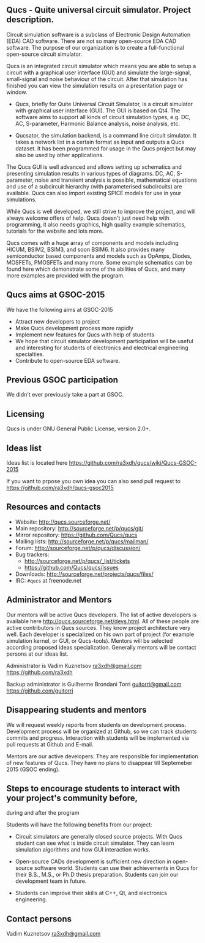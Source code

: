 ## Qucs - Quite universal circuit simulator. Project description.

Circuit simulation software is a subclass of Electronic Design Automation 
(EDA) CAD software. There are not so many open-source EDA CAD software. The 
purpose of our organization is to create a full-functional open-source circuit 
simulator.

Qucs is an integrated circuit simulator which means you are able to setup a 
circuit with a graphical user interface (GUI) and simulate the large-signal, 
small-signal and noise behaviour of the circuit. After that simulation has 
finished you can view the simulation results on a presentation page or window.

- Qucs, briefly for Quite Universal Circuit Simulator, is a circuit simulator 
with graphical user interface (GUI). The GUI is based on Qt4. The software aims 
to support all kinds of circuit simulation types, e.g. DC, AC, S-parameter, 
Harmonic Balance analysis, noise analysis, etc.


- Qucsator, the simulation backend, is a command line circuit simulator. It 
takes a network list in a certain format as input and outputs a Qucs dataset. It 
has been programmed for usage in the Qucs project but may also be used by other 
applications.

The Qucs GUI is well advanced and allows setting up schematics and presenting 
simulation results in various types of diagrams. DC, AC, S-parameter, noise and 
transient analysis is possible, mathematical equations and use of a subcircuit 
hierarchy (with parameterised subcircuits) are available. Qucs can also import 
existing SPICE models for use in your simulations.

While Qucs is well developed, we still strive to improve the project, and will 
always welcome offers of help. Qucs doesn't just need help with programming, it 
also needs graphics, high quality example schematics, tutorials for the website 
and lots more.

Qucs comes with a huge array of components and models including HICUM, BSIM2, 
BSIM3, and soon BSIM6. It also provides many semiconductor based components and 
models such as OpAmps, Diodes, MOSFETs, PMOSFETs and many more. Some example 
schematics can be found here which demonstrate some of the abilities of Qucs, 
and many more examples are provided with the program. 

## Qucs aims at GSOC-2015

We have the following aims at GSOC-2015

- Attract new developers to project
- Make Qucs development process more rapidly
- Implement new features for Qucs with help of students
- We hope that circuit simulator development participation will be useful and 
interesting for students of electronics and electrical engineering specialties.
- Contribute to open-source EDA software.

## Previous GSOC participation

We didn't ever previously take a part at GSOC. 

## Licensing

Qucs is under GNU General Public License, version 2.0+.

## Ideas list

Ideas list is located here <https://github.com/ra3xdh/qucs/wiki/Qucs-GSOC-2015>

If you want to prpose you own idea you can also send pull request to <https://github.com/ra3xdh/qucs-gsoc2015>

## Resources and contacts

  - Website: <http://qucs.sourceforge.net/>
  - Main repository: <http://sourceforge.net/p/qucs/git/>
  - Mirror repository: <https://github.com/Qucs/qucs>
  - Mailing lists: <http://sourceforge.net/p/qucs/mailman/>
  - Forum: <http://sourceforge.net/p/qucs/discussion/>
  - Bug trackers:
    - <http://sourceforge.net/p/qucs/_list/tickets>
    - <https://github.com/Qucs/qucs/issues>
  - Downloads: <http://sourceforge.net/projects/qucs/files/>
  - IRC: `#qucs` at freenode.net

## Administrator and Mentors

Our mentors will be active Qucs developers. The list of active developers is 
available here <http://qucs.sourceforge.net/devs.html>. All of these people are 
active contributors in Qucs sources. They know project architecture very well. 
Each developer is specialized on his own part of project (for example 
simulation kernel, or GUI, or Qucs-tools). Mentors will be selected according 
proposed ideas specialization. Generally mentors will be contact persons at our 
ideas list.

Administrator is Vadim Kuznetsov <ra3xdh@gmail.com>  <https://github.com/ra3xdh>

Backup administrator is Guilherme Brondani Torri <guitorri@gmail.com> <https://github.com/guitorri>

## Disappearing students and mentors

We will request weekly reports from students on development process. 
Development process will be organized at Github, so we can track students 
commits and progress. Interaction with students will be implemented via pull 
requests at Github and E-mail. 

Mentors are our active developers. They are responsible for implementation of 
new features of Qucs. They have no plans to disappear till Septemeber 2015 (GSOC 
ending).

## Steps to encourage students to interact with your project's community before, 
during and after the program

Students will have the following benefits from our project:

- Circuit simulators are generally closed source projects. With Qucs student 
can see what is inside circuit simulator. They can learn simulation algorithms 
and how GUI interaction works. 

- Open-source CADs development is sufficient new direction in open-source 
software world. Students can use their achievements in Qucs for their B.S., 
M.S., or Ph.D thesis preparation. Students can join our development team in 
future.

- Students can improve their skills at C++, Qt, and electronics engineering. 


## Contact persons

Vadim Kuznetsov <ra3xdh@gmail.com>



